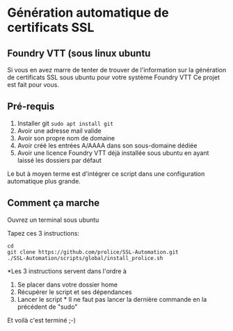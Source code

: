 # Génération automatique de certificats SSL

## Foundry VTT (sous linux ubuntu

Si vous en avez marre de tenter de trouver de l'information sur la génération de certificats SSL sous ubuntu pour votre système Foundry VTT
Ce projet est fait pour vous.
  
## Pré-requis
1. Installer git `sudo apt install git`
2. Avoir une adresse mail valide
3. Avoir son propre nom de domaine
4. Avoir créé les entrées A/AAAA dans son sous-domaine dédiée
5. Avoir une licence Foundry VTT déjà installée sous ubuntu en ayant laissé les dossiers par défaut

Le but à moyen terme est d'intégrer ce script dans une configuration automatique plus grande.

## Comment ça marche
Ouvrez un terminal sous ubuntu

Tapez ces 3 instructions:

    cd
    git clone https://github.com/prolice/SSL-Automation.git
    ./SSL-Automation/scripts/global/install_prolice.sh

*Les 3 instructions servent dans l'ordre à
1. Se placer dans votre dossier home
2. Récupérer le script et ses dépendances
3. Lancer le script *
Il ne faut pas lancer la dernière commande en la précédent de "sudo"

Et voilà c'est terminé ;-)
